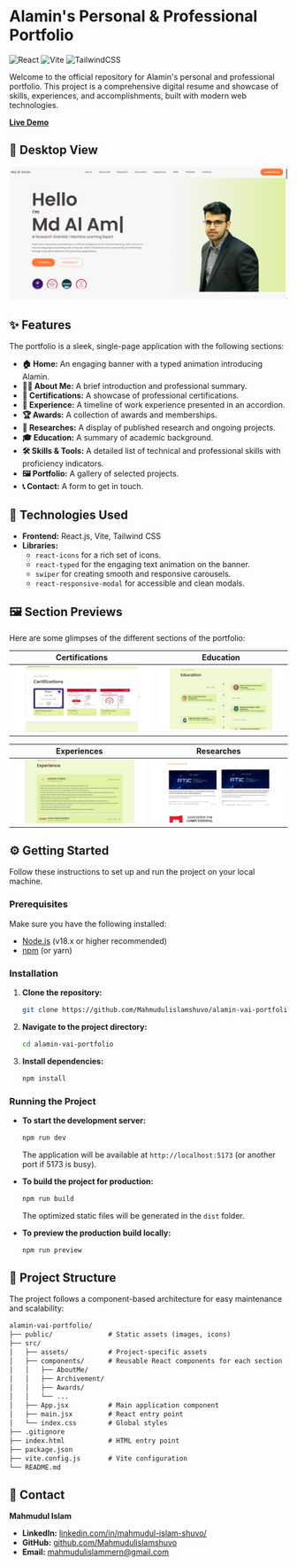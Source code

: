 # Alamin's Personal & Professional Portfolio

![React](https://img.shields.io/badge/react-%2320232a.svg?style=for-the-badge&logo=react&logoColor=%2361DAFB)
![Vite](https://img.shields.io/badge/vite-%23646CFF.svg?style=for-the-badge&logo=vite&logoColor=white)
![TailwindCSS](https://img.shields.io/badge/tailwindcss-%2338B2AC.svg?style=for-the-badge&logo=tailwind-css&logoColor=white)

Welcome to the official repository for Alamin's personal and professional portfolio. This project is a comprehensive digital resume and showcase of skills, experiences, and accomplishments, built with modern web technologies.

<!-- 💡 **Comment for you:** Add your live demo link below! -->

**[Live Demo](https://your-live-demo-link.com)**

## 📸 Desktop View

![Desktop Banner](./public/DesktopBanner.png)

## ✨ Features

The portfolio is a sleek, single-page application with the following sections:

- **🏠 Home:** An engaging banner with a typed animation introducing Alamin.
- **👨‍💻 About Me:** A brief introduction and professional summary.
- **📜 Certifications:** A showcase of professional certifications.
- **🏢 Experience:** A timeline of work experience presented in an accordion.
- **🏆 Awards:** A collection of awards and memberships.
- **🔬 Researches:** A display of published research and ongoing projects.
- **🎓 Education:** A summary of academic background.
- **🛠️ Skills & Tools:** A detailed list of technical and professional skills with proficiency indicators.
- **🖼️ Portfolio:** A gallery of selected projects.
- **📞 Contact:** A form to get in touch.

## 🚀 Technologies Used

- **Frontend:** React.js, Vite, Tailwind CSS
- **Libraries:**
  - `react-icons` for a rich set of icons.
  - `react-typed` for the engaging text animation on the banner.
  - `swiper` for creating smooth and responsive carousels.
  - `react-responsive-modal` for accessible and clean modals.

## 🖼️ Section Previews

Here are some glimpses of the different sections of the portfolio:

| Certifications                                | Education                             |
| --------------------------------------------- | ------------------------------------- |
| ![Certifications](./public/Certification.png) | ![Education](./public/Educations.png) |

| Experiences                                       | Researches                             |
| ------------------------------------------------- | -------------------------------------- |
| ![Experiences](./public/ExperiencesAccordian.png) | ![Researches](./public/Researches.png) |

## ⚙️ Getting Started

Follow these instructions to set up and run the project on your local machine.

### Prerequisites

Make sure you have the following installed:

- [Node.js](https://nodejs.org/en/) (v18.x or higher recommended)
- [npm](https://www.npmjs.com/) (or yarn)

### Installation

1.  **Clone the repository:**

    ```sh
    git clone https://github.com/Mahmudulislamshuvo/alamin-vai-portfolio
    ```

    <!-- 💡 **Comment for you:** Remember to change `your-username/your-repository-name` to your actual repository URL! -->

2.  **Navigate to the project directory:**

    ```sh
    cd alamin-vai-portfolio
    ```

3.  **Install dependencies:**
    ```sh
    npm install
    ```

### Running the Project

- **To start the development server:**

  ```sh
  npm run dev
  ```

  The application will be available at `http://localhost:5173` (or another port if 5173 is busy).

- **To build the project for production:**

  ```sh
  npm run build
  ```

  The optimized static files will be generated in the `dist` folder.

- **To preview the production build locally:**
  ```sh
  npm run preview
  ```

## 📂 Project Structure

The project follows a component-based architecture for easy maintenance and scalability:

```
alamin-vai-portfolio/
├── public/              # Static assets (images, icons)
├── src/
│   ├── assets/          # Project-specific assets
│   ├── components/      # Reusable React components for each section
│   │   ├── AboutMe/
│   │   ├── Archivement/
│   │   ├── Awards/
│   │   └── ...
│   ├── App.jsx          # Main application component
│   ├── main.jsx         # React entry point
│   └── index.css        # Global styles
├── .gitignore
├── index.html           # HTML entry point
├── package.json
├── vite.config.js       # Vite configuration
└── README.md
```

## 🤝 Contact

<!-- 💡 **Comment for you:** Add Alamin's contact information here! -->

**Mahmudul Islam**

- **LinkedIn:** [linkedin.com/in/mahmudul-islam-shuvo/](https://www.linkedin.com/in/mahmudul-islam-shuvo/)
- **GitHub:** [github.com/Mahmudulislamshuvo](https://github.com/Mahmudulislamshuvo)
- **Email:** mahmudulislammern@gmail.com
